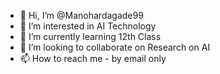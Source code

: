 - 👋 Hi, I’m @Manohardagade99
- 👀 I’m interested in AI Technology
- 🌱 I’m currently learning 12th Class
- 💞️ I’m looking to collaborate on Research on AI
- 📫 How to reach me - by email only

<!---
Manohardagade99/Manohardagade99 is a ✨ special ✨ repository because its `README.md` (this file) appears on your GitHub profile.
You can click the Preview link to take a look at your changes.
--->
